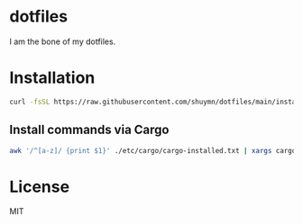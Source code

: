 # dotfiles

I am the bone of my dotfiles.

# Installation

```bash
curl -fsSL https://raw.githubusercontent.com/shuymn/dotfiles/main/install.sh | bash
```

## Install commands via Cargo

```bash
awk '/^[a-z]/ {print $1}' ./etc/cargo/cargo-installed.txt | xargs cargo install --locked
```

# License

MIT
